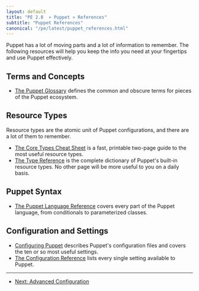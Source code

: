 ```yaml
---
layout: default
title: "PE 2.8  » Puppet » References"
subtitle: "Puppet References"
canonical: "/pe/latest/puppet_references.html"
---
```


Puppet has a lot of moving parts and a lot of information to remember. The following resources will help you keep the info you need at your fingertips and use Puppet effectively.

Terms and Concepts
-----

* [The Puppet Glossary](/references/glossary.html) defines the common and obscure terms for pieces of the Puppet ecosystem.


Resource Types
-----

Resource types are the atomic unit of Puppet configurations, and there are a lot of them to remember.

* [The Core Types Cheat Sheet](/puppet_core_types_cheatsheet.pdf) is a fast, printable two-page guide to the most useful resource types.
* [The Type Reference](/references/2.7.latest/type.html) is the complete dictionary of Puppet's built-in resource types. No other page will be more useful to you on a daily basis.


Puppet Syntax
-----

* [The Puppet Language Reference](/puppet/2.7/reference/lang_summary.html) covers every part of the Puppet language, from conditionals to parameterized classes.


Configuration and Settings
-----

* [Configuring Puppet](/puppet/3.6/reference/config_about_settings.html) describes Puppet's configuration files and covers the ten or so most useful settings.
* [The Configuration Reference](/references/2.7.latest/configuration.html) lists every single setting available to Puppet.

* * *

- [Next: Advanced Configuration](./config_advanced.html)
